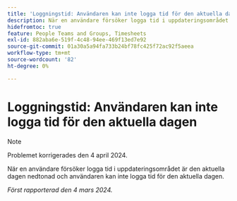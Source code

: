 ```yaml
---
title: 'Loggningstid: Användaren kan inte logga tid för den aktuella dagen'
description: När en användare försöker logga tid i uppdateringsområdet är den aktuella dagen nedtonad och användaren kan inte logga tid för den aktuella dagen.
hidefromtoc: true
feature: People Teams and Groups, Timesheets
exl-id: 882aba6e-519f-4c48-94ee-469f13ed7e92
source-git-commit: 01a30a5a94fa733b24bf78fc425f72ac92f5aeea
workflow-type: tm+mt
source-wordcount: '82'
ht-degree: 0%

---
```


# Loggningstid: Användaren kan inte logga tid för den aktuella dagen

>[!NOTE]
>
>Problemet korrigerades den 4 april 2024.

När en användare försöker logga tid i uppdateringsområdet är den aktuella dagen nedtonad och användaren kan inte logga tid för den aktuella dagen.

_Först rapporterad den 4 mars 2024._
